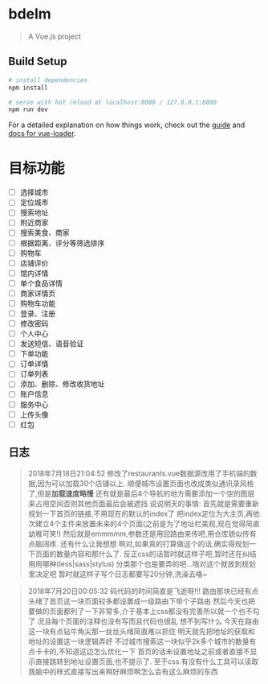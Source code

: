 # bdelm

> A Vue.js project

## Build Setup

``` bash
# install dependencies
npm install

# serve with hot reload at localhost:8080 / 127.0.0.1:8080
npm run dev
```

For a detailed explanation on how things work, check out the [guide](http://vuejs-templates.github.io/webpack/) and [docs for vue-loader](http://vuejs.github.io/vue-loader).

# 目标功能
- [ ] 选择城市
- [ ] 定位城市
- [ ] 搜索地址
- [ ] 附近商家
- [ ] 搜索美食、商家
- [ ] 根据距离、评分等筛选排序
- [ ] 购物车
- [ ] 店铺评价
- [ ] 馆内详情
- [ ] 单个食品详情
- [ ] 商家详情页
- [ ] 购物车功能
- [ ] 登录、注册
- [ ] 修改密码
- [ ] 个人中心
- [ ] 发送短信、语音验证
- [ ] 下单功能
- [ ] 订单详情
- [ ] 订单列表
- [ ] 添加、删除、修改收货地址
- [ ] 账户信息
- [ ] 服务中心
- [ ] 上传头像
- [ ] 红包

## 日志
> 2018年7月18日21:04:52
> 修改了restaurants.vue数据源改用了手机端的数据,因为可以加载30个店铺以上.
顺便城市设置页面也改成类似通讯录风格了,但是**加载速度略慢**
还有就是最后4个导航的地方需要添加一个空的图层来占用空间否则其他页面最后会被遮挡
说说明天的事情:
首先就是需要重新规划一下首页的链接,不用现在的默认的index了
把index定位为大主页,再依次建立4个主件来放置未来的4个页面(之前是为了地址栏美观,现在觉得简直幼稚可笑!)
然后就是emmmmm,参数还是用回路由来传吧,用仓库貌似传有点脑阔疼.
还有什么让我想想
啊对,如果真的打算做这个的话,确实得规划一下页面的数量内容和那什么了.
反正css的话暂时就这样子吧,暂时还在纠结用用哪种(less|sass|stylus)
分类那个也是要弄的吧...哦对这个就放到规划里决定吧
暂时就这样子写个日志都要写20分钟,洗澡去咯~

>2018年7月20日00:05:32
>码代码的时间简直是飞逝呀!!!
路由那块已经有点头绪了首页这一块页面较多都设置成一级路由下带个子路由
然后今天也把要做的页面都列了一下非常多,介于基本上css都没有完善所以就一个也不勾了
况且每个页面的注释也没有写而且代码也很乱 想不到写什么
今天在路由这一块有点钻牛角尖那一丝丝头绪简直难以抓住
明天就先把地址的获取和地址的设置这一块逻辑弄好
不过城市搜索这一块似乎2k多个城市的数量有点卡卡的,不知道这边怎么优化一下
首页的话未设置地址之前或者直接不显示直接跳转到地址设置页面,也不提示了.
至于css.有没有什么工具可以读取我脑中的样式直接写出来啊好麻烦啊怎么会有这么麻烦的东西
